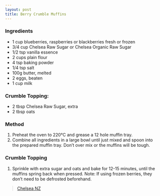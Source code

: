 ```yaml
---
layout: post
title: Berry Crumble Muffins
---
```


### Ingredients
- 1 cup blueberries, raspberries or blackberries fresh or frozen
- 3/4 cup Chelsea Raw Sugar or Chelsea Organic Raw Sugar
- 1/2 tsp vanilla essence
- 2 cups plain flour
- 4 tsp baking powder
- 1/4 tsp salt
- 100g butter, melted
- 2 eggs, beaten
- 1 cup milk

### Crumble Topping:
- 2 tbsp Chelsea Raw Sugar, extra
- 2 tbsp oats

### Method
1. Preheat the oven to 220°C and grease a 12 hole muffin tray.
2. Combine all ingredients in a large bowl until just mixed and spoon into the prepared muffin tray. Don’t over mix or the muffins will be tough.

### Crumble Topping
1. Sprinkle with extra sugar and oats and bake for 12-15 minutes, until the muffins spring back when pressed. Note: If using frozen berries, they don’t need to be defrosted beforehand.

> [Chelsea NZ](https://www.chelsea.co.nz/browse-recipes/berry-crumble-muffins/)